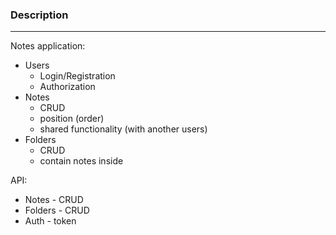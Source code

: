 ### Description

---

Notes application:
- Users
    - Login/Registration
    - Authorization
- Notes
    - CRUD
    - position (order)
    - shared functionality (with another users)
- Folders
    - CRUD
    - contain notes inside

API:
- Notes - CRUD
- Folders - CRUD
- Auth - token